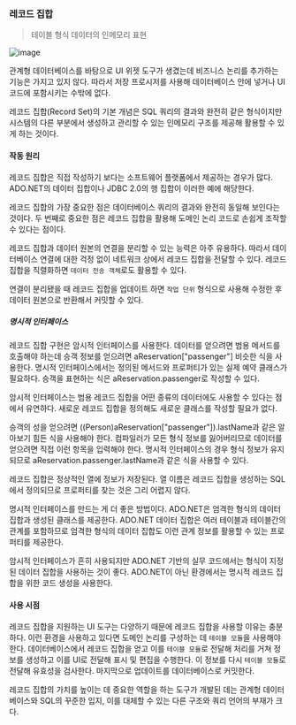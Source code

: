### 레코드 집합

> 테이블 형식 데이터의 인메모리 표현

![image](https://github.com/jongfeel/BookReview/assets/17442457/068eabb5-e40e-450c-9b72-a3bbf8d9242b)

관계형 데이터베이스를 바탕으로 UI 위젯 도구가 생겼는데
비즈니스 논리를 추가하는 기능은 가지고 있지 않다.
따라서 저장 프로시저를 사용해 데이터베이스 안에 넣거나 UI 코드에 포함시키는 수밖에 없다.

레코드 집합(Record Set)의 기본 개념은 SQL 쿼리의 결과와 완전히 같은 형식이지만
시스템의 다른 부분에서 생성하고 관리할 수 있는 인메모리 구조를 제공해 활용할 수 있게 하는 것이다.

#### 작동 원리

레코드 집합은 직접 작성하기 보다는 소프트웨어 플랫폼에서 제공하는 경우가 많다.
ADO.NET의 데이터 집합이나 JDBC 2.0의 행 집합이 이러한 예에 해당한다.

레코드 집합의 가장 중요한 점은 데이터베이스 쿼리의 결과와 완전히 동일해 보인다는 것이다.
두 번째로 중요한 점은 레코드 집합을 활용해 도메인 논리 코드로 손쉽게 조작할 수 있다는 점이다.

레코드 집합과 데이터 원본의 연결을 분리할 수 있는 능력은 아주 유용하다.
따라서 데이터베이스 연결에 대한 걱정 없이 네트워크 상에서 레코드 집합을 전달할 수 있다.
레코드 집합을 직렬화하면 `데이터 전송 객체`로도 활용할 수 있다.

연결이 분리됐을 때 레코드 집합을 업데이트 하면 `작업 단위` 형식으로 사용해 수정한 후 데이터 원본으로 반환해서 커밋할 수 있다.

##### 명시적 인터페이스

레코드 집합 구현은 암시적 인터페이스를 사용한다.
데이터를 얻으려면 범용 메서드를 호출해야 하는데
승객 정보를 얻으려면 aReservation["passenger"] 비슷한 식을 사용한다.
명시적 인터페이스에서는 정의된 메서드와 프로퍼티가 있는 실제 예약 클래스가 필요하다.
승객을 표현하는 식은 aReservation.passenger로 작성할 수 있다.

암시적 인터페이스는 범용 레코드 집합을 어떤 종류의 데이터에도 사용할 수 있다는 점에서 유연하다.
새로운 레코드 집합을 정의해도 새로운 클래스를 작성할 필요가 없다.

승객의 성을 얻으려면
((Person)aReservation["passenger"]).lastName과 같은 알아보기 힘든 식을 사용해야 한다.
컴파일러가 모든 형식 정보를 잃어버리므로 데이터를 얻으려면 직접 이런 항목을 입력해야 한다.
명시적 인터페이스의 경우 형식 정보가 유지되므로 aReservation.passenger.lastName과 같은 식을 사용할 수 있다.

레코드 집합은 정상적인 열에 정보가 저장된다.
열 이름은 레코드 집합을 생성하는 SQL에서 정의되므로 프로퍼티를 찾는 것은 그리 어렵지 않다.

명시적 인터페이스를 만드는 게 더 좋은 방법이다.
ADO.NET은 엄격한 형식의 데이터 집합과 생성된 클래스를 제공한다.
ADO.NET 데이터 집합은 여러 테이블과 테이블간의 관계를 포함하므로 엄격한 형식의 데이터 집합도
이런 관계 정보를 활용할 수 있는 프로퍼티를 제공한다.

암시적 인터페이스가 흔히 사용되지만
ADO.NET 기반의 실무 코드에서는 형식이 지정된 데이터 집합을 사용하는 것이 좋다.
ADO.NET이 아닌 환경에서는 명시적 레코드 집합을 위한 코드 생성을 사용한다.

#### 사용 시점

레코드 집합을 지원하는 UI 도구는 다양하기 때문에 레코드 집합을 사용할 이유는 충분하다.
이런 환경을 사용하고 있다면 도메인 논리를 구성하는 데 `테이블 모듈`을 사용해야 한다.
데이터베이스에서 레코드 집합을 얻고 이를 `테이블 모듈`로 전달해 처리를 거쳐 정보를 생성하고 이를 UI로 전달해 표시 및 편집을 수행한다.
이 정보를 다시 `테이블 모듈`로 전달해 유효성을 검사한다.
마지막으로 업데이트를 데이터베이스로 커밋한다.

레코드 집합의 가치를 높이는 데 중요한 역할을 하는 도구가 개발된 데는
관계형 데이터베이스와 SQL의 꾸준한 입지, 이를 대체할 수 있는 다른 구조와 쿼리 언어의 부재가 크다.